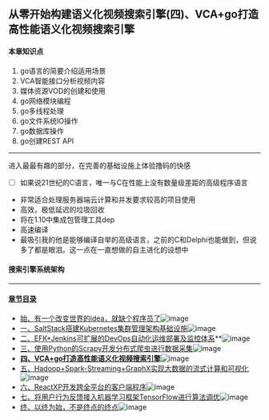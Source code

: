 ## 从零开始构建语义化视频搜索引擎(四)、VCA+go打造高性能语义化视频搜索引擎
#### 本章知识点
1. go语言的简要介绍适用场景
2. VCA智能接口分析视频内容
3. 媒体资源VOD的创建和使用
4. go网络模块编程
5. go多线程处理
6. go文件系统IO操作
7. go数据库操作
8. go创建REST API
---
进入最最有趣的部分，在完善的基础设施上体验撸码的快感
- [ ] 如果说21世纪的C语言，唯一与C在性能上没有数量级差距的高级程序语言
- 非常适合处理服务器端云计算和并发要求较高的项目使用
- 高效，极低延迟的垃圾回收
- 将在1.10中集成包管理工具dep
- 高速编译
- 最吸引我的他是能够编译自举的高级语言，之前的C和Delphi也能做到，但说多了都是眼泪。这一点在一直想做的自主进化的设想中
#### 搜索引擎系统架构

---
#### [章节目录](#本章知识点)
- [始、有一个改变世界的idea，就缺个程序员了](始、有一个改变世界的idea，就缺个程序员了.md)![image](http://progressed.io/bar/95?title=begin+architecture)
- [一、SaltStack搭建Kubernetes集群管理架构基础设施](一、SaltStack搭建Kubernetes集群管理架构基础设施.md)![image](http://progressed.io/bar/90?title=salt+kubernetes)
- [二、EFK+Jenkins可扩展的DevOps自动化运维部署及监控体系](二、EFK+Jenkins可扩展的DevOps自动化运维部署及监控体系)**![image](http://progressed.io/bar/40?title=EFK+DevOps)
- [三、使用Python的Scrapy开发分布式爬虫进行数据采集](三、使用Python的Scrapy开发分布式爬虫进行数据采集.md)![image](http://progressed.io/bar/65?title=python+crawler)
- **[四、VCA+go打造高性能语义化视频搜索引擎](四、VCA+go打造高性能语义化视频搜索引擎)**![image](http://progressed.io/bar/30?title=VCA+go+engine)
- [五、Hadoop+Spark-Streaming+GraphX实现大数据的流式计算和可视化](五、Hadoop+Spark-Streaming+GraphX实现大数据的流式计算和可视化.md)![image](http://progressed.io/bar/20?title=hadoop+saprk)
- [六、ReactXP开发跨全平台的客户端程序](六、ReactXP开发跨全平台的客户端程序.md)![image](http://progressed.io/bar/5?title=react+nodejs)
- [七、将用户行为反馈接入机器学习框架TensorFlow进行算法调优](七、将用户行为反馈接入机器学习框架TensorFlow进行算法调优.md)![image](http://progressed.io/bar/10?title=tensorflow+DL+AI)
- [终、以终为始，不是终点的终点](终、以终为始，不是终点的终点.md)![image](http://progressed.io/bar/15?title=future+end)
